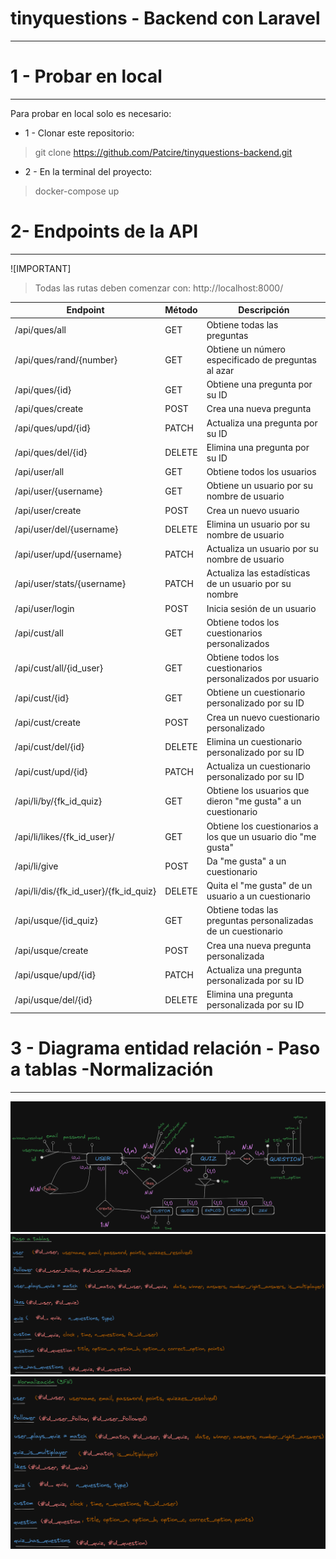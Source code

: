 # tinyquestions - Backend con Laravel
____

1 - Probar en local
=
***
Para probar en local solo es necesario:

* 1 - Clonar este repositorio:

> git clone https://github.com/Patcire/tinyquestions-backend.git

* 2 - En la terminal del proyecto:

> docker-compose up

2- Endpoints de la API
=
***

![IMPORTANT]
> Todas las rutas deben comenzar con: http://localhost:8000/

| Endpoint                               | Método | Descripción                                             |
|----------------------------------------|--------|---------------------------------------------------------|
| /api/ques/all                          | GET    | Obtiene todas las preguntas                             |
| /api/ques/rand/{number}                | GET    | Obtiene un número especificado de preguntas al azar     |
| /api/ques/{id}                         | GET    | Obtiene una pregunta por su ID                          |
| /api/ques/create                       | POST   | Crea una nueva pregunta                                 |
| /api/ques/upd/{id}                     | PATCH  | Actualiza una pregunta por su ID                         |
| /api/ques/del/{id}                     | DELETE | Elimina una pregunta por su ID                          |
| /api/user/all                          | GET    | Obtiene todos los usuarios                              |
| /api/user/{username}                   | GET    | Obtiene un usuario por su nombre de usuario             |
| /api/user/create                       | POST   | Crea un nuevo usuario                                   |
| /api/user/del/{username}               | DELETE | Elimina un usuario por su nombre de usuario             |
| /api/user/upd/{username}               | PATCH  | Actualiza un usuario por su nombre de usuario           |
| /api/user/stats/{username}             | PATCH  | Actualiza las estadísticas de un usuario por su nombre  |
| /api/user/login                        | POST   | Inicia sesión de un usuario                             |
| /api/cust/all                          | GET    | Obtiene todos los cuestionarios personalizados          |
| /api/cust/all/{id_user}                | GET    | Obtiene todos los cuestionarios personalizados por usuario |
| /api/cust/{id}                         | GET    | Obtiene un cuestionario personalizado por su ID         |
| /api/cust/create                       | POST   | Crea un nuevo cuestionario personalizado                |
| /api/cust/del/{id}                     | DELETE | Elimina un cuestionario personalizado por su ID         |
| /api/cust/upd/{id}                     | PATCH  | Actualiza un cuestionario personalizado por su ID       |
| /api/li/by/{fk_id_quiz}                | GET    | Obtiene los usuarios que dieron "me gusta" a un cuestionario |
| /api/li/likes/{fk_id_user}/            | GET    | Obtiene los cuestionarios a los que un usuario dio "me gusta" |
| /api/li/give                           | POST   | Da "me gusta" a un cuestionario                         |
| /api/li/dis/{fk_id_user}/{fk_id_quiz}  | DELETE | Quita el "me gusta" de un usuario a un cuestionario     |
| /api/usque/{id_quiz}                   | GET    | Obtiene todas las preguntas personalizadas de un cuestionario |
| /api/usque/create                      | POST   | Crea una nueva pregunta personalizada                   |
| /api/usque/upd/{id}                    | PATCH  | Actualiza una pregunta personalizada por su ID          |
| /api/usque/del/{id}                    | DELETE | Elimina una pregunta personalizada por su ID            |


3 - Diagrama entidad relación - Paso a tablas -Normalización 
=
---

![diagram for my database](/00-images-readme/diagrama-actual.png)
![diagram for my database](/00-images-readme/actual-pasoTablas.png)
![diagram for my database](/00-images-readme/actual-norm.JPG)



